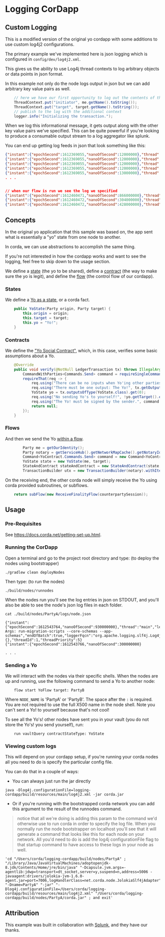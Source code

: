 # Logging CorDapp

## Custom Logging

This is a modified version of the original yo cordapp with some additions to use custom log4j2 configurations.


The primary example we've implemented here is json logging which is configured in `config/dev/log4j2.xml`.

This gives us the ability to use Log4j thread contexts to log arbitrary objects or data points in json format.

In this example not only do the node logs output in json but we can add arbitrary key value pairs as well.

```java
    // here we have our first opportunity to log out the contents of the flow arguments.
    ThreadContext.put("initiator", me.getName().toString());
    ThreadContext.put("target", target.getName().toString());
    // publish to the log with the additional context
    logger.info("Initializing the transaction.");
```

When we log this informational message, it gets output along with the other key value pairs we've specified.
This can be quite powerful if you're looking to produce a consumable output stream to a log aggregator like splunk.

You can end up getting log feeds in json that look something like this:

```json
{"instant":{"epochSecond":1612369055,"nanoOfSecond":12000000},"thread":"main","level":"INFO","loggerName":"net.corda.node.internal.Node","message":"Vendor: Corda Open Source","endOfBatch":true,"loggerFqcn":"org.apache.logging.slf4j.Log4jLogger","threadId":1,"threadPriority":5}
{"instant":{"epochSecond":1612369055,"nanoOfSecond":12000000},"thread":"main","level":"INFO","loggerName":"net.corda.node.internal.Node","message":"Release: 4.6","endOfBatch":false,"loggerFqcn":"org.apache.logging.slf4j.Log4jLogger","threadId":1,"threadPriority":5}
{"instant":{"epochSecond":1612369055,"nanoOfSecond":12000000},"thread":"main","level":"INFO","loggerName":"net.corda.node.internal.Node","message":"Platform Version: 8","endOfBatch":false,"loggerFqcn":"org.apache.logging.slf4j.Log4jLogger","threadId":1,"threadPriority":5}
{"instant":{"epochSecond":1612369055,"nanoOfSecond":12000000},"thread":"main","level":"INFO","loggerName":"net.corda.node.internal.Node","message":"Revision: 85e387ea730d9be7d6dc2b23caba1ee18305af74","endOfBatch":false,"loggerFqcn":"org.apache.logging.slf4j.Log4jLogger","threadId":1,"threadPriority":5}
{"instant":{"epochSecond":1612369055,"nanoOfSecond":13000000},"thread":"main","level":"INFO","loggerName":"net.corda.node.internal.Node","message":"PID: 94369","endOfBatch":false,"loggerFqcn":"org.apache.logging.slf4j.Log4jLogger","threadId":1,"threadPriority":5}
. . .


// when our flow is run we see the log we specified
{"instant":{"epochSecond":1612460471,"nanoOfSecond":866000000},"thread":"pool-10-thread-2","level":"INFO","loggerName":"net.corda.tools.shell.FlowShellCommand","message":"Executing command \"flow start net.corda.samples.logging.flows.YoFlow target: PartyA\",","endOfBatch":true,"loggerFqcn":"org.apache.logging.slf4j.Log4jLogger","threadId":224,"threadPriority":5}
{"instant":{"epochSecond":1612460472,"nanoOfSecond":304000000},"thread":"Node thread-1","level":"INFO","loggerName":"net.corda","message":"Initializing the transaction.","endOfBatch":true,"loggerFqcn":"org.apache.logging.slf4j.Log4jLogger","threadId":166,"threadPriority":5}
{"instant":{"epochSecond":1612460472,"nanoOfSecond":428000000},"thread":"pool-10-thread-2","level":"WARN","loggerName":"net.corda.tools.shell.utlities.StdoutANSIProgressRenderer","message":"Cannot find console appender - progre
```


## Concepts

In the original yo application that this sample was based on, the app sent what is essentially a "yo" state from one node to another.

In corda, we can use abstractions to accomplish the same thing.

If you're not interested in how the cordapp works and want to see the logging, feel free to skip down to the usage section.


We define a [state](https://training.corda.net/key-concepts/concepts/#states) (the yo to be shared), define a [contract](https://training.corda.net/key-concepts/concepts/#contracts) (the way to make sure the yo is legit), and define the [flow](https://training.corda.net/key-concepts/concepts/#flows) (the control flow of our cordapp).

### States
We define a [Yo as a state](./contracts/src/main/java/net/corda/examples/yo/states/YoState.java#L31-L35), or a corda fact.

```java
    public YoState(Party origin, Party target) {
        this.origin = origin;
        this.target = target;
        this.yo = "Yo!";
    }
```


### Contracts
We define the ["Yo Social Contract"](./contracts/src/main/java/net/corda/examples/yo/contracts/YoContract.java#L21-L32), which, in this case, verifies some basic assumptions about a Yo.

```java
    @Override
    public void verify(@NotNull LedgerTransaction tx) throws IllegalArgumentException {
        CommandWithParties<Commands.Send> command = requireSingleCommand(tx.getCommands(), Commands.Send.class);
        requireThat(req -> {
            req.using("There can be no inputs when Yo'ing other parties", tx.getInputs().isEmpty());
            req.using("There must be one output: The Yo!", tx.getOutputs().size() == 1);
            YoState yo = tx.outputsOfType(YoState.class).get(0);
            req.using("No sending Yo's to yourself!", !yo.getTarget().equals(yo.getOrigin()));
            req.using("The Yo! must be signed by the sender.", command.getSigners().contains(yo.getOrigin().getOwningKey()));
            return null;
        });
    }

```


### Flows
And then we send the Yo [within a flow](./workflows/src/main/java/net/corda/examples/yo/flows/YoFlow.java#L59-L64).

```java
        Party me = getOurIdentity();
        Party notary = getServiceHub().getNetworkMapCache().getNotaryIdentities().get(0);
        Command<YoContract.Commands.Send> command = new Command<YoContract.Commands.Send>(new YoContract.Commands.Send(), ImmutableList.of(me.getOwningKey()));
        YoState state = new YoState(me, target);
        StateAndContract stateAndContract = new StateAndContract(state, YoContract.ID);
        TransactionBuilder utx = new TransactionBuilder(notary).withItems(stateAndContract, command);
```

On the receiving end, the other corda node will simply receive the Yo using corda provided subroutines, or subflows.

```java
    return subFlow(new ReceiveFinalityFlow(counterpartySession));
```


## Usage


### Pre-Requisites

See https://docs.corda.net/getting-set-up.html.


### Running the CorDapp

Open a terminal and go to the project root directory and type: (to deploy the nodes using bootstrapper)
```
./gradlew clean deployNodes
```
Then type: (to run the nodes)

```
./build/nodes/runnodes
```

When the nodes run you'll see the log entries in json on STDOUT, and you'll also be able to see the node's json log files in each folder.

```shell
cat ./build/nodes/PartyA/logs/node.json

{"instant":{"epochSecond":1612543764,"nanoOfSecond":930000000},"thread":"main","level":"INFO","loggerName":"net.corda.cliutils.CliWrapperBase","message":"Application Args: run-migration-scripts --core-schemas --app-schemas","endOfBatch":true,"loggerFqcn":"org.apache.logging.slf4j.Log4jLogger","contextMap":{},"threadId":1,"threadPriority":5}
{"instant":{"epochSecond":1612543766,"nanoOfSecond":300000000}

. . .
```

### Sending a Yo

We will interact with the nodes via their specific shells. When the nodes are up and running, use the following command to send a
Yo to another node:

```
    flow start YoFlow target: PartyB
```

Where `NODE_NAME` is 'PartyA' or 'PartyB'. The space after the `:` is required. You are not required to use the full
X500 name in the node shell. Note you can't sent a Yo! to yourself because that's not cool!

To see all the Yo's! other nodes have sent you in your vault (you do not store the Yo's! you send yourself), run:

```
    run vaultQuery contractStateType: YoState
```

### Viewing custom logs

This will depend on your cordapp setup, if you're running your corda nodes all you need to do is specify the particular config file.

You can do that in a couple of ways:

 - You can always just run the jar directly

```shell
java -Dlog4j.configurationFile=logging-cordapp/build/resources/main/log4j2.xml -jar corda.jar
```


- Or if you're running with the bootstrapped corda network you can add this argument to the result of the runnodes command.

> notice that all we're doing is adding this param to the command we'd otherwise use to run corda in order to specify the log file.
> When you normally run the node bootstrapper on localhost you'll see that it will generate a command that looks like this for each node on your network. All you'd need to do is add the log4j configurationFile flag to that startup command to have access to these logs in your node as well.

```
'cd "/Users/corda/logging-cordapp/build/nodes/PartyA" ; "/Library/Java/JavaVirtualMachines/adoptopenjdk-8.jdk/Contents/Home/jre/bin/java" "-Dcapsule.jvm.args=-agentlib:jdwp=transport=dt_socket,server=y,suspend=n,address=5006 -javaagent:drivers/jolokia-jvm-1.6.0-agent.jar=port=7006,logHandlerClass=net.corda.node.JolokiaSlf4jAdapter" "-Dname=PartyA" "-jar" "-Dlog4j.configurationFile=/Users/corda/logging-cordapp/build/resources/main/log4j2.xml" "/Users/corda/logging-cordapp/build/nodes/PartyA/corda.jar" ; and exit'
```



## Attribution

This example was built in collaboration with [Splunk](https://splunk.com), and they have our thanks.





